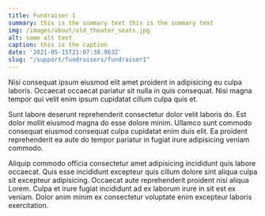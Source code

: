 ```yaml
---
title: Fundraiser 1 
summary: this is the summary text this is the summary text
img: /images/about/old_theater_seats.jpg
alt: some alt text
caption: this is the caption
date: '2021-05-15T21:07:38.963Z'
slug: "/support/fundraisers/fundraiser1"
---
```


Nisi consequat ipsum eiusmod elit amet proident in adipisicing eu culpa laboris. Occaecat occaecat pariatur sit nulla in quis consequat. Nisi magna tempor qui velit enim ipsum cupidatat cillum culpa quis et. 

Sunt labore deserunt reprehenderit consectetur dolor velit laboris do. Est dolor mollit eiusmod magna do esse dolore minim. Ullamco sunt commodo consequat eiusmod consequat culpa cupidatat enim duis elit. Ea proident reprehenderit ea aute do tempor pariatur in fugiat irure adipisicing veniam commodo.

Aliquip commodo officia consectetur amet adipisicing incididunt quis labore occaecat. Quis esse incididunt excepteur quis cillum dolore sint aliqua culpa sit excepteur adipisicing. Occaecat aute reprehenderit proident nisi aliqua Lorem. Culpa et irure fugiat incididunt ad ex laborum irure in sit est ex veniam. Dolor anim minim ex consectetur voluptate enim excepteur laboris exercitation.

